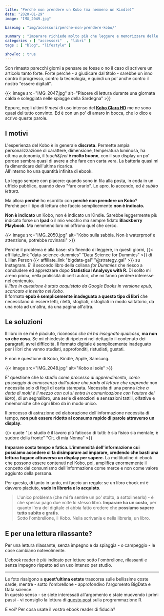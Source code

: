 ```yaml
---
title: "Perchè non prendere un Kobo (ma nemmeno un Kindle)"
date: "2020-01-29"
image: "IMG_2049.jpg"

baseimg : "img/accessori/perche-non-prendere-kobo/"

summary : "Imparare richiede molto più che leggere e memorizzare delle parole stampate su un display. E gli e-reader si dimostrano impreparati su questo frangente."
categories : [ "accessori"  , "libri" ]
tags : [ "blog", "lifestyle" ]

showToc : true
---
```


Son rimasto parecchi giorni a pensare se fosse o no il caso di scrivere un articolo tanto forte. Forte perchè - a giudicare dal titolo - sarebbe un inno contro il progresso, contro la tecnologia, e quindi un po' anche contro il nostro "essere digitali".

{{< image src="IMG_2047.jpg" alt="Piacere di lettura durante una giornata calda e soleggiata nelle spiagge della Sardegna" >}}

Eppure, negli ultimi _9 mesi_ di uso intenso del **[Kobo Clara HD](https://www.nparisi.com/go/kobo-clara-hd/)** me ne sono quasi del tutto convinto. Ed è con un po' di amaro in bocca, che lo dico e scrivo queste parole.

## I motivi

L'esperienza del Kobo è in generale **discreta.** Permette ampia personalizzazione di carattere, dimensione, temperatura luminosa, ha ottima autonomia, il _touch&feel_ **è molto buono**, con il suo display un po' poroso sembra quasi di avere a che fare con carta vera. La batteria quasi mi fa dimenticare dell'ultima ricarica.  
All'interno ho una quantità infinita di ebook.

Lo leggo sempre con piacere: quando sono in fila alla posta, in coda in un ufficio pubblico, quando devo "fare orario". Lo apro, lo accendo, ed _è subito lettura._

Ma allora **perchè** ho esordito con **perchè non prendere un Kobo**?  
Perchè per il tipo di lettura che faccio semplicemente **non è indicato.**

**Non è indicato** un Kobo, non è indicato un Kindle. Sarebbe leggermente più indicato forse un **Ipad** o il mio vecchio ma sempre fidato **Blackberry Playbook**. Ma nemmeno loro mi offrono quel che cerco.

{{< image src="IMG_2050.jpg" alt="Kobo sulla sabbia. Non è waterproof e attenzione, potrebbe rovinarsi" >}}

Perchè il problema è alla base: sto finendo di leggere, in questi giorni, {{< affiliate_link "data-science-dummies" "Data Science for Dummies" >}} di Lillian Person {{< affiliate_link "bigdata-gal" "@strategy\_gal" >}} su Instagram. E' il secondo libro della collana _for Dummies_ che riesco a concludere ed apprezzare dopo **Statistical Analysys with R.** Di solito mi areno prima, nella prolissità di certi autori, che mi fanno perdere interesse nel contenuto.  
_Il libro in questione è stato acquistato da Google Books in versione epub, scaricato e inserito nel Kobo._  
Il formato **epub è semplicemente inadeguato a questo tipo di libri** che necessitano di essere letti, riletti, sfogliati, risfogliati in modo saltatorio, da una nota ad un'altra, da una pagina all'altra.

## Le soluzioni

Il libro in se mi è piaciuto, riconosco _che mi ha insegnato qualcosa,_ **ma non so che cosa**. Se mi chiedeste di ripetervi nel dettaglio il contenuto dei paragrafi, avrei difficoltà. Il formato digitale è semplicemente inadeguato per i libri che vanno studiati, approfonditi, ristudiati, gustati.

E non è questione di Kobo, Kindle, Apple, Samsung.

{{< image src="IMG_2048.jpg" alt="Kobo al sole" >}}

E' questione che _lo studio come processo di apprendimento, come passaggio di conoscenza dall'autore che parla al lettore che apprende_ non necessita solo di fogli di carta stampata. Necessita di una penna (_che a detta di molti è il mezzo con cui si entra in comunicazione con l'autore del libro_), di un segnalibro, una serie di emozioni e sensazioni tattili, olfattive e mnemoniche che ogni libro da in modo unico.

Il processo di astrazione ed elaborazione dell'informazione necessita di tempo, **non può essere ridotto al consumo rapido di parole attraverso un display**.

{{< quote "Lo studio è il lavoro più faticoso di tutti: è sia fisico sia mentale; è sudore della fronte" "Cit. di mia Nonna" >}}

**Imparare costa tempo e fatica. L'immensità dell'informazione cui possiamo accedere ci fa disimparare ad imparare, credendo che basti una lettura fugace attraverso un display per sapere.** La moltitudine di ebook che possono essere contenuti nel Kobo, poi, amplifica enormemente il concetto del consumismo dell'informazione come merce e non come valore aggiunto della persona.

Per questo, di tanto in tanto, mi faccio un regalo: se un libro ebook mi è davvero piaciuto, **vado in libreria e lo acquisto**.

> L'unico problema (che mi fa sentire un po' stolto, a sottolinearlo) - è che spesso pago due volte lo stesso libro. **Imparare ha un costo,** per quanto l'era del digitale ci abbia fatto credere che **possiamo sapere tutto subito e gratis**.  
> Sotto l'ombrellone, il Kobo. Nella scrivania e nella libreria, un libro.

## E per una lettura rilassante?

Per una lettura rilassante, senza impegno e da spiaggia - o campeggio - le cose cambiano notevolmente.

L'ebook reader è più indicato per letture sotto l'ombrellone, rilassanti e senza impegno rispetto ad un uso intenso per studio.

* * *

Le foto risalgono a **quest'ultima estate** trascorsa sulle bellissime coste sarde, mentre - sotto l'ombrellone - approfondivo l'argomento BigData e Data science.  
In questo senso - se siete interessati all'argomento e state muovendo i primi passi - vi consiglio la lettura di [questo post](https://www.nparisi.com/perche-ho-scelto-r-invece-di-python-o-sas/) sulla programmazione R.

E voi? Per cosa usate il vostro ebook reader di fiducia?
